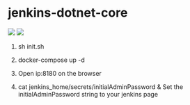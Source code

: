 # jenkins-dotnet-core
[![](https://images.microbadger.com/badges/image/yahuiwong/jenkins-dotnet-core.svg)](https://microbadger.com/images/yahuiwong/jenkins-dotnet-core "Get your own image badge on microbadger.com")
[![](https://images.microbadger.com/badges/version/yahuiwong/jenkins-dotnet-core.svg)](https://microbadger.com/images/yahuiwong/jenkins-dotnet-core "Get your own version badge on microbadger.com")

1. sh init.sh

2. docker-compose up -d

3. Open ip:8180 on the browser 

4. cat jenkins_home/secrets/initialAdminPassword & Set the initialAdminPassword string to your jenkins page
